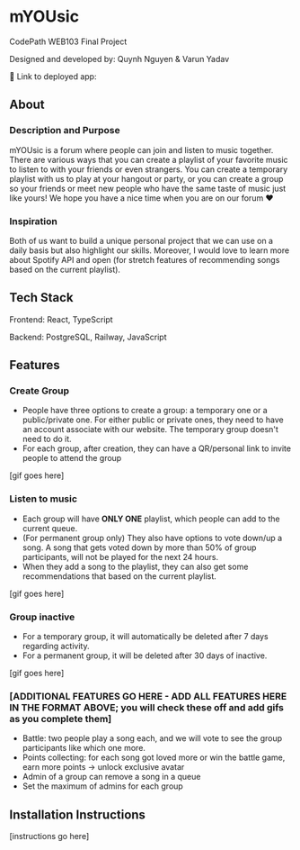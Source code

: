 # mYOUsic

CodePath WEB103 Final Project

Designed and developed by: Quynh Nguyen & Varun Yadav

🔗 Link to deployed app:

## About

### Description and Purpose

mYOUsic is a forum where people can join and listen to music together. There are various ways that you can create a playlist of your favorite music to listen to with your friends or even strangers. You can create a temporary playlist with us to play at your hangout or party, or you can create a group so your friends or meet new people who have the same taste of music just like yours! We hope you have a nice time when you are on our forum :heart:  

### Inspiration
Both of us want to build a unique personal project that we can use on a daily basis but also highlight our skills. Moreover, I would love to learn more about Spotify API and open (for stretch features of recommending songs based on the current playlist).

## Tech Stack

Frontend: React, TypeScript

Backend: PostgreSQL, Railway, JavaScript

## Features

### Create Group

- People have three options to create a group: a temporary one or a public/private one. For either public or private ones, they need to have an account associate with our website. The temporary group doesn't need to do it.
- For each group, after creation, they can have a QR/personal link to invite people to attend the group

[gif goes here]

### Listen to music

- Each group will have **ONLY ONE** playlist, which people can add to the current queue.
- (For permanent group only) They also have options to vote down/up a song. A song that gets voted down by more than 50% of group participants, will not be played for the next 24 hours.
- When they add a song to the playlist, they can also get some recommendations that based on the current playlist. 

[gif goes here]

### Group inactive

- For a temporary group, it will automatically be deleted after 7 days regarding activity.
- For a permanent group, it will be deleted after 30 days of inactive. 

[gif goes here]

### [ADDITIONAL FEATURES GO HERE - ADD ALL FEATURES HERE IN THE FORMAT ABOVE; you will check these off and add gifs as you complete them]
- Battle: two people play a song each, and we will vote to see the group participants like which one more.
- Points collecting: for each song got loved more or win the battle game, earn more points -> unlock exclusive avatar
- Admin of a group can remove a song in a queue
- Set the maximum of admins for each group

## Installation Instructions

[instructions go here]
